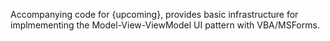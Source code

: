 Accompanying code for {upcoming}, provides basic infrastructure for implmementing the Model-View-ViewModel UI pattern with VBA/MSForms.
